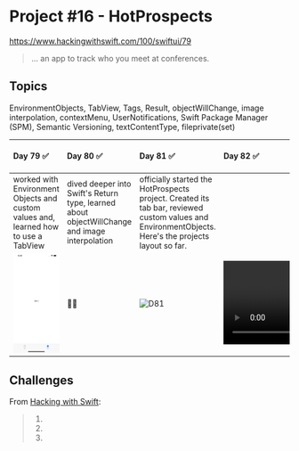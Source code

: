 # Project #16 - HotProspects

https://www.hackingwithswift.com/100/swiftui/79

> ... an app to track who you meet at conferences.

## Topics
EnvironmentObjects, TabView, Tags, Result, objectWillChange, image interpolation, contextMenu, UserNotifications, Swift Package Manager (SPM), Semantic Versioning, textContentType, fileprivate(set)

| Day 79 :white_check_mark: | Day 80 :white_check_mark: | Day 81 :white_check_mark: | Day 82 :white_check_mark: | Day 83 :white_check_mark: | Day 84 :white_check_mark: | Day 85 :white_check_mark: |
|:--|:--|:--|:--|:--|:--|:--|
| worked with Environment Objects and custom values and, learned how to use a TabView | dived deeper into Swift's Return type, learned about objectWillChange and image interpolation | officially started the HotProspects project. Created its tab bar, reviewed custom values and EnvironmentObjects. Here's the projects layout so far. |  |  |  |  |
| ![D79](Data/D79.png) | 💆‍♀️ | ![D81](Data/D81.png) | ![D82](https://user-images.githubusercontent.com/12801333/126087570-d7078bd7-66cf-4b93-b564-bafc0017a447.mp4) | ![D83](Data/D83.mp4) | ![D84](Data/D84.png) | ![D85](Data/D85.png) |

## Challenges

From [Hacking with Swift]():
>1. 
>2. 
>3. 
